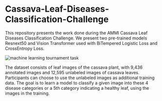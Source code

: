 # Cassava-Leaf-Diseases-Classification-Challenge

This repository presents the work done during the AMMI Cassava Leaf Diseases Classification Challenge. We present two pre-trained models Resnext50 and Vision Transformer used with BiTempered Logistic Loss and CrossEntropy Loss.

![machine learning tournament task](cassava.png)



The dataset consists of leaf images of the cassava plant, with 9,436 annotated images and 12,595 unlabeled images of cassava leaves. Participants can choose to use the unlabeled images as additional training data. The goal is to learn a model to classify a given image into these 4 disease categories or a 5th category indicating a healthy leaf, using the images in the training.

